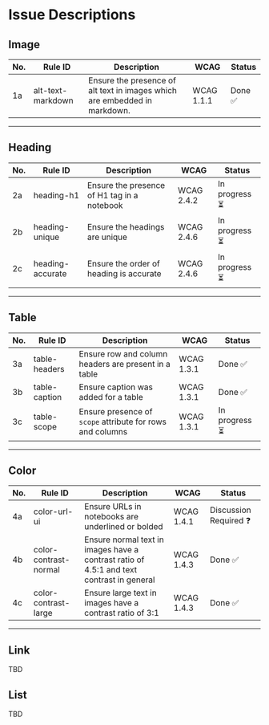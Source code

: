# Issue Descriptions

## Image

| No. | Rule ID                  | Description                                                                 | WCAG     | Status   |
|-----|--------------------------|-----------------------------------------------------------------------------|----------|----------|
| 1a   | alt-text-markdown         | Ensure the presence of alt text in images which are embedded in markdown. | WCAG 1.1.1 | Done ✅ |

---

## Heading

| No. | Rule ID                      | Description                                                                 | WCAG     | Status           |
|-----|------------------------------|-----------------------------------------------------------------------------|----------|------------------|
| 2a   | heading-h1            | Ensure the presence of H1 tag in a notebook                              | WCAG 2.4.2 | In progress ⏳   |
| 2b   | heading-unique        | Ensure the headings are unique                                            | WCAG 2.4.6 | In progress ⏳   |
| 2c   | heading-accurate      | Ensure the order of heading is accurate                                   | WCAG 2.4.6 | In progress ⏳   |

---

## Table

| No. | Rule ID               | Description                                                                 | WCAG     | Status   |
|-----|------------------------|-----------------------------------------------------------------------------|----------|----------|
| 3a   | table-headers  | Ensure row and column headers are present in a table                                         | WCAG 1.3.1 | Done ✅  |
| 3b   | table-caption  | Ensure caption was added for a table                                 | WCAG 1.3.1 | Done ✅  |
| 3c   | table-scope    | Ensure presence of `scope` attribute for rows and columns             | WCAG 1.3.1 | In progress ⏳ |

---

## Color

| No. | Rule ID              | Description                                                                 | WCAG     | Status             |
|-----|----------------------|-----------------------------------------------------------------------------|----------|--------------------|
| 4a  | color-url-ui        | Ensure URLs in notebooks are underlined or bolded                           | WCAG 1.4.1 | Discussion Required ❓ |
| 4b  | color-contrast-normal     | Ensure normal text in images have a contrast ratio of 4.5:1 and text contrast in general | WCAG 1.4.3 | Done ✅   |
| 4c  | color-contrast-large      | Ensure large text in images have a contrast ratio of 3:1                  | WCAG 1.4.3 | Done ✅   |

---

## Link

TBD

## List

TBD